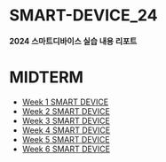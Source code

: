 # SMART-DEVICE_24
**2024 스마트디바이스 실습 내용 리포트**


MIDTERM
=======
* [ Week 1 SMART DEVICE](https://github.com/john020202/SMART-DEVICE_24/wiki/SMART%E2%80%90DEVICE-1%EC%A3%BC%EC%B0%A8-%EA%B0%9C%EC%9A%94)
* [ Week 2 SMART DEVICE](https://github.com/john020202/SMART-DEVICE_24/wiki/SMART%E2%80%90DEVICE-2%EC%A3%BC%EC%B0%A8-%EA%B0%9C%EC%9A%94)
* [ Week 3 SMART DEVICE](https://github.com/john020202/SMART-DEVICE_24/wiki/SMART%E2%80%90DEVICE-3%EC%A3%BC%EC%B0%A8-%EA%B0%9C%EC%9A%94)
* [ Week 4 SMART DEVICE](https://github.com/john020202/SMART-DEVICE_24/wiki/SMART%E2%80%90DEVICE-4%EC%A3%BC%EC%B0%A8-%EA%B0%9C%EC%9A%94)
* [ Week 5 SMART DEVICE](https://github.com/john020202/SMART-DEVICE_24/wiki/SMART%E2%80%90DEVICE-5%EC%A3%BC%EC%B0%A8-%EA%B0%9C%EC%9A%94)
* [ Week 6 SMART DEVICE](https://github.com/john020202/SMART-DEVICE_24/wiki/SMART%E2%80%90DEVICE-6%EC%A3%BC%EC%B0%A8-%EA%B0%9C%EC%9A%94)
